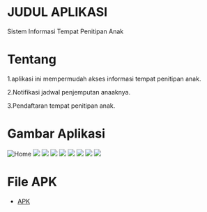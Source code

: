 # JUDUL APLIKASI 
Sistem Informasi Tempat Penitipan Anak

# Tentang 
1.aplikasi ini mempermudah akses informasi tempat penitipan anak.

2.Notifikasi jadwal penjemputan anaaknya. 

3.Pendaftaran tempat penitipan anak.




# Gambar Aplikasi

![Home](IMG_20190714_185700.jpg)
![](IMG_20190715_161207.jpg)
![](IMG_20190714_185803.jpg)
![](IMG_20190714_185957.jpg)
![](IMG_20190715_161612.jpg)
![](IMG_20190714_190045.jpg)
![](IMG_20190718_164912.jpg)
![](IMG_20190716_004038.jpg)
![](IMG_20190715_161555.jpg)

# File APK
* [APK](release/app-release.apk)
